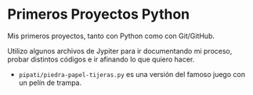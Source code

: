 # Primeros Proyectos Python
Mis primeros proyectos, tanto con Python como con Git/GitHub.

Utilizo algunos archivos de Jypiter para ir documentando mi proceso, probar distintos códigos e ir afinando lo que quiero hacer.

- `pipati/piedra-papel-tijeras.py` es una versión del famoso juego con un pelín de trampa.  

